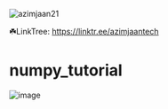 ![azimjaan21](https://github.com/user-attachments/assets/fcacfb05-31dd-4714-8aac-8fb1c47527f5)

☘️LinkTree: https://linktr.ee/azimjaantech

# numpy_tutorial
![image](https://github.com/user-attachments/assets/4c04152e-2ae6-40c8-a9b0-f00bea50474c)
